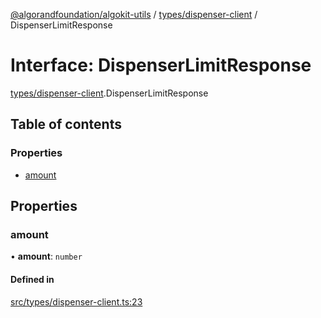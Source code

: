 [@algorandfoundation/algokit-utils](../README.md) / [types/dispenser-client](../modules/types_dispenser_client.md) / DispenserLimitResponse

# Interface: DispenserLimitResponse

[types/dispenser-client](../modules/types_dispenser_client.md).DispenserLimitResponse

## Table of contents

### Properties

- [amount](types_dispenser_client.DispenserLimitResponse.md#amount)

## Properties

### amount

• **amount**: `number`

#### Defined in

[src/types/dispenser-client.ts:23](https://github.com/algorandfoundation/algokit-utils-ts/blob/main/src/types/dispenser-client.ts#L23)
